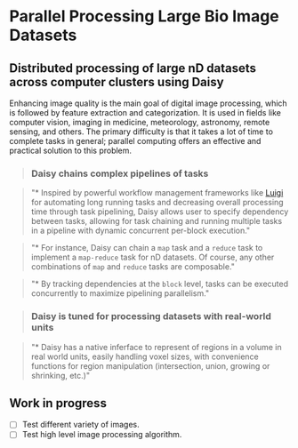 # Parallel Processing Large Bio Image Datasets

## Distributed processing of large nD datasets across computer clusters using Daisy

Enhancing image quality is the main goal of digital image processing, which is followed by feature extraction and categorization. It is used in fields like computer vision, imaging in medicine, meteorology, astronomy, remote sensing, and others. The primary difficulty is that it takes a lot of time to complete tasks in general; parallel computing offers an effective and practical solution to this problem.

> ### Daisy chains complex pipelines of tasks

> "* Inspired by powerful workflow management frameworks like [Luigi](https://github.com/spotify/luigi) for automating long running tasks and decreasing overall processing time through task pipelining, Daisy allows user to specify dependency between tasks, allowing for task chaining and running multiple tasks in a pipeline with dynamic concurrent per-block execution."

> "* For instance, Daisy can chain a `map` task and a `reduce` task to implement a `map-reduce` task for nD datasets. Of course, any other combinations of `map` and `reduce` tasks are composable."

> "* By tracking dependencies at the `block` level, tasks can be executed concurrently to maximize pipelining parallelism."


> ### Daisy is tuned for processing datasets with real-world units

> "* Daisy has a native inferface to represent of regions in a volume in real world units, easily handling voxel sizes, with convenience functions for region manipulation (intersection, union, growing or shrinking, etc.)"

## Work in progress 
- [ ] Test different variety of images. 
- [ ] Test high level image processing algorithm.
